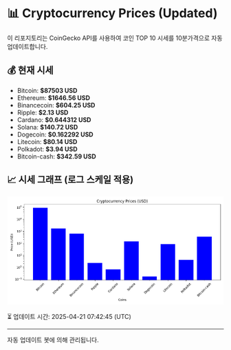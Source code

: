 
# 📊 Cryptocurrency Prices (Updated)

이 리포지토리는 CoinGecko API를 사용하여 코인 TOP 10 시세를 10분가격으로 자동 업데이트합니다.

## 💰 현재 시세
- Bitcoin: **$87503 USD**
- Ethereum: **$1646.56 USD**
- Binancecoin: **$604.25 USD**
- Ripple: **$2.13 USD**
- Cardano: **$0.644312 USD**
- Solana: **$140.72 USD**
- Dogecoin: **$0.162292 USD**
- Litecoin: **$80.14 USD**
- Polkadot: **$3.94 USD**
- Bitcoin-cash: **$342.59 USD**

## 📈 시세 그래프 (로그 스케일 적용)
![Crypto Prices](crypto_prices.png)

⏳ 업데이트 시간: 2025-04-21 07:42:45 (UTC)

---
자동 업데이트 봇에 의해 관리됩니다.
